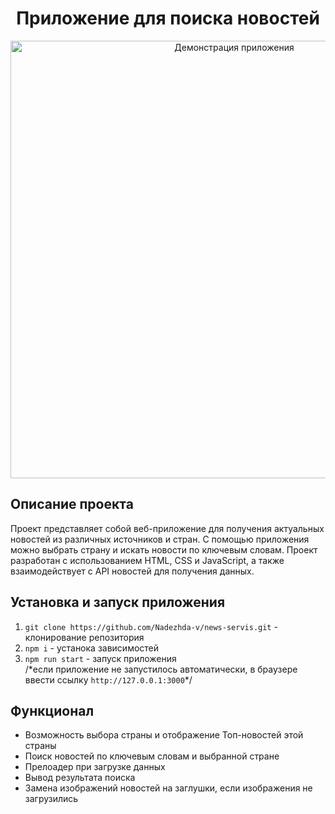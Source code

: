 <h1 align="center">Приложение для поиска новостей</h1>

<div align="center">
  <img src="https://user-images.githubusercontent.com/109743172/277175156-0efd963e-f39b-4129-a8b7-98fd53cde33b.jpg" width="700" alt="Демонстрация приложения">
</div>

<h2>Описание проекта</h2>
Проект представляет собой веб-приложение для получения актуальных новостей из различных источников и стран. С помощью приложения можно выбрать страну и искать новости по ключевым словам. Проект разработан с использованием HTML, CSS и JavaScript, а также взаимодействует с API новостей для получения данных.
<br>

<h2>Установка и запуск приложения</h2>

1. `git clone https://github.com/Nadezhda-v/news-servis.git` - клонирование репозитория
2. `npm i` - устанока зависимостей
3. `npm run start` - запуск приложения
   <br>
   /\*если приложение не запустилось автоматически, в браузере ввести ссылку `http://127.0.0.1:3000`\*/

<h2>Функционал</h2>
<ul>
  <li> Возможность выбора страны и отображение Топ-новостей этой страны
  <li> Поиск новостей по ключевым словам и выбранной стране
  <li> Прелоадер при загрузке данных
  <li> Вывод результата поиска
  <li> Замена изображений новостей на заглушки, если изображения не загрузились
</ul>
